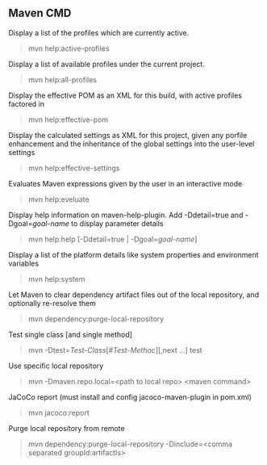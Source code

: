 
## Maven CMD

Display a list of the profiles which are currently active.
>mvn help:active-profiles

Display a list of available profiles under the current project.
>mvn help:all-profiles

Display the effective POM as an XML for this build, with active profiles factored in
>mvn help:effective-pom

Display the calculated settings as XML for this project, given any porfile enhancement and the inheritance of the global settings into the user-level settings
>mvn help:effective-settings

Evaluates Maven expressions given by the user in an interactive mode
>mvn help:eveluate

Display help information on maven-help-plugin. Add -Ddetail=true and -Dgoal=_goal-name_ to display parameter details
>mvn help:help [-Ddetail=true | -Dgoal=_goal-name_]

Display a list of the platform details like system properties and environment variables
>mvn help:system

Let Maven to clear dependency artifact files out of the local repository, and optionally re-resolve them
>mvn dependency:purge-local-repository

Test single class [and single method]
>mvn -Dtest=_Test-Class_[#_Test-Methoc_][,next ...] test

Use specific local repository
>mvn -Dmaven.repo.local=\<path to local repo\> \<maven command\>

JaCoCo report (must install and config jacoco-maven-plugin in pom.xml)
>mvn jacoco:report

Purge local repository from remote
>mvn dependency:purge-local-repository -Dinclude=\<comma separated groupId:artifactIs\>
